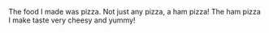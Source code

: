 The food I made was pizza. Not just any pizza, a ham pizza! The ham pizza I make taste very cheesy and yummy!